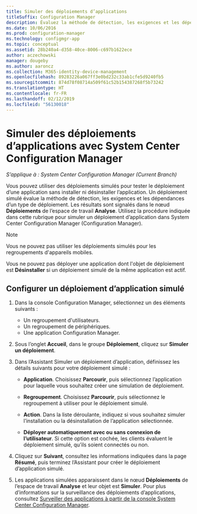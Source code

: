 ```yaml
---
title: Simuler des déploiements d’applications
titleSuffix: Configuration Manager
description: Évaluez la méthode de détection, les exigences et les dépendances d’un type de déploiement sans installer l’application.
ms.date: 10/06/2016
ms.prod: configuration-manager
ms.technology: configmgr-app
ms.topic: conceptual
ms.assetid: 28b240a4-d358-40ce-8006-c697b1622ece
author: aczechowski
manager: dougeby
ms.author: aaroncz
ms.collection: M365-identity-device-management
ms.openlocfilehash: 89283226a067ff3e0bd232c33ab1cfe5d9240fb5
ms.sourcegitcommit: 874d78f08714a509f61c52b154387268f5b73242
ms.translationtype: HT
ms.contentlocale: fr-FR
ms.lasthandoff: 02/12/2019
ms.locfileid: "56130018"
---
```

# <a name="simulate-application-deployments-with-system-center-configuration-manager"></a>Simuler des déploiements d’applications avec System Center Configuration Manager

*S’applique à : System Center Configuration Manager (Current Branch)*

Vous pouvez utiliser des déploiements simulés pour tester le déploiement d’une application sans installer ni désinstaller l’application. Un déploiement simulé évalue la méthode de détection, les exigences et les dépendances d’un type de déploiement. Les résultats sont signalés dans le nœud **Déploiements** de l’espace de travail **Analyse**. Utilisez la procédure indiquée dans cette rubrique pour simuler un déploiement d’application dans System Center Configuration Manager (Configuration Manager).  

> [!NOTE]  
> Vous ne pouvez pas utiliser les déploiements simulés pour les regroupements d'appareils mobiles.  
>   
> Vous ne pouvez pas déployer une application dont l'objet de déploiement est **Désinstaller** si un déploiement simulé de la même application est actif.  

## <a name="configure-a-simulated-application-deployment"></a>Configurer un déploiement d’application simulé

1.  Dans la console Configuration Manager, sélectionnez un des éléments suivants :  
    -   Un regroupement d'utilisateurs.  
    -   Un regroupement de périphériques.  
    -   Une application Configuration Manager.  

2.  Sous l’onglet **Accueil**, dans le groupe **Déploiement**, cliquez sur **Simuler un déploiement**.  

3.  Dans l’Assistant Simuler un déploiement d’application, définissez les détails suivants pour votre déploiement simulé :  

    -   **Application**. Choisissez **Parcourir**, puis sélectionnez l’application pour laquelle vous souhaitez créer une simulation de déploiement.  

    -   **Regroupement**. Choisissez **Parcourir**, puis sélectionnez le regroupement à utiliser pour le déploiement simulé.  

    -   **Action**. Dans la liste déroulante, indiquez si vous souhaitez simuler l’installation ou la désinstallation de l’application sélectionnée.  

    -   **Déployer automatiquement avec ou sans connexion de l’utilisateur**. Si cette option est cochée, les clients évaluent le déploiement simulé, qu’ils soient connectés ou non.  

4.  Cliquez sur **Suivant**, consultez les informations indiquées dans la page **Résumé**, puis terminez l’Assistant pour créer le déploiement d’application simulé.  

5.  Les applications simulées apparaissent dans le nœud **Déploiements** de l’espace de travail **Analyse** et leur objet est **Simuler**. Pour plus d’informations sur la surveillance des déploiements d’applications, consultez [Surveiller des applications à partir de la console System Center Configuration Manager](../../apps/deploy-use/monitor-applications-from-the-console.md).  
